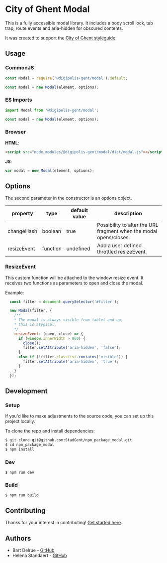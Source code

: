 # City of Ghent Modal

This is a fully accessible modal library. 
It includes a body scroll lock, tab trap,
route events and aria-hidden for obscured contents.

It was created to support the [City of Ghent styleguide](https://stijlgids.stad.gent).

## Usage

### CommonJS

```javascript
const Modal = require('@digipolis-gent/modal').default;

const modal = new Modal(element, options);
```

### ES Imports

```javascript
import Modal from '@digipolis-gent/modal';

const modal = new Modal(element, options);
```

### Browser

**HTML**:

```html
<script src="node_modules/@digipolis-gent/modal/dist/modal.js"></script>
```

**JS**:

```js
var modal = new Modal(element, options);
```

## Options

The second parameter in the constructor is an options object.

| property    | type     | default value | description                                                        |
|-------------|----------|---------------|--------------------------------------------------------------------|
| changeHash  | boolean  | true          | Possibility to alter the URL fragment when the modal opens/closes. |
| resizeEvent | function |  undefined    | Add a user defined throttled resizeEvent.                          |

### ResizeEvent

This custom function will be attached to the window resize event.
It receives two functions as parameters to open and close the modal.

Example:

```javascript
  const filter = document.querySelector('#filter');

  new Modal(filter, {
    /**
    * The modal is always visible from tablet and up,
    * this is atypical.
    */
    resizeEvent: (open, close) => {
      if (window.innerWidth > 960) {
        close();
        filter.setAttribute('aria-hidden', 'false');
      }
      else if (!filter.classList.contains('visible')) {
        filter.setAttribute('aria-hidden', 'true');
      }
    }
  });
```

## Development

### Setup

If you'd like to make adjustments to the source code, you can set up this
project locally. 

To clone the repo and install dependencies:

```bash
$ git clone git@github.com:StadGent/npm_package_modal.git
$ cd npm_package_modal
$ npm install
```

### Dev

```shell
$ npm run dev
```

### Build

```shell
$ npm run build
```

## Contributing

Thanks for your interest in contributing! [Get started here](.github/CONTRIBUTING.md).

## Authors

- Bart Delrue - [GitHub](https://github.com/delrueba)
- Helena Standaert - [GitHub](https://github.com/hstandaert)
